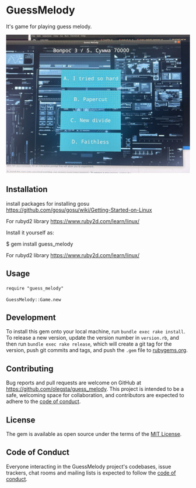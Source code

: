 # GuessMelody

It's game for playing guess melody.

![Alt text](/images/game.jpeg)

## Installation

install packages for installing gosu 
https://github.com/gosu/gosu/wiki/Getting-Started-on-Linux

For rubyd2 library
https://www.ruby2d.com/learn/linux/

Install it yourself as:

$ gem install guess_melody

For rubyd2 library
https://www.ruby2d.com/learn/linux/

## Usage

`require "guess_melody"`

`GuessMelody::Game.new`

## Development

To install this gem onto your local machine, run `bundle exec rake install`. To release a new version, update the version number in `version.rb`, and then run `bundle exec rake release`, which will create a git tag for the version, push git commits and tags, and push the `.gem` file to [rubygems.org](https://rubygems.org).

## Contributing

Bug reports and pull requests are welcome on GitHub at https://github.com/olegsta/guess_melody. This project is intended to be a safe, welcoming space for collaboration, and contributors are expected to adhere to the [code of conduct](https://github.com/olegsta/guess_melody/blob/master/CODE_OF_CONDUCT.md).


## License

The gem is available as open source under the terms of the [MIT License](https://opensource.org/licenses/MIT).

## Code of Conduct

Everyone interacting in the GuessMelody project's codebases, issue trackers, chat rooms and mailing lists is expected to follow the [code of conduct](https://github.com/olegsta/guess_melody/blob/master/CODE_OF_CONDUCT.md).
